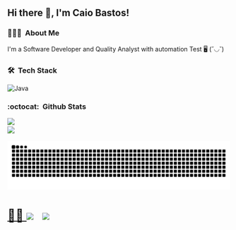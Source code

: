 <h2>Hi there 👋, I'm Caio Bastos!</h2>

<!--
**CaioBastosImpacta/CaioBastosImpacta** is a ✨ _special_ ✨ repository because its `README.md` (this file) appears on your GitHub profile.

Here are some ideas to get you started:

- 🔭 I’m currently working on ...
- 🌱 I’m currently learning ...
- 👯 I’m looking to collaborate on ...
- 🤔 I’m looking for help with ...
- 💬 Ask me about ...
- 📫 How to reach me: ...
- 😄 Pronouns: ...
- ⚡ Fun fact: ...
-->
### 👨🏻‍💻 &nbsp;About Me

I'm a Software Developer and Quality Analyst with automation Test 🖥 (˘◡˘)

### 🛠 &nbsp;Tech Stack
![Java](https://img.shields.io/badge/-Java-05122A?style=flat&logo=java)&nbsp;


### :octocat: &nbsp;Github Stats

<div>
  <a href="https://github.com/CaioBastosImpacta">
  <img max-width: 100% src="https://github-readme-stats.vercel.app/api?username=CaioHBastos&show_icons=true&theme=dracula&include_all_commits=true&count_private=true"/>
    </br>
  <img max-width: 100% src="https://github-readme-stats.vercel.app/api/top-langs/?username=CaioHBastos&&layout=compact&hide=shell&theme=dracula"/>
</div>
  
 ![Snake animation](https://github.com/wallanpsantos/wallanpsantos/blob/output/github-contribution-grid-snake.svg)
  

# 🤝🏻  <a href="https://www.linkedin.com/in/caio-bastos-324aa0136/" target="_blank"><img src="https://img.shields.io/badge/-LinkedIn-%230077B5?style=for-the-badge&logo=linkedin&logoColor=white" target="_blank"></a> &nbsp; <a href="https://twitter.com/CaioSEP12/" target="_blank"><img src="https://img.shields.io/badge/-Twitter-%2300A7E7?style=for-the-badge&logo=twitter&logoColor=white" target="_blank"></a>   
   
